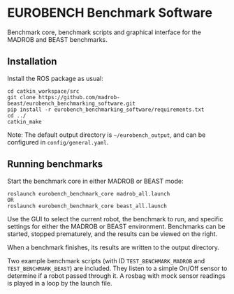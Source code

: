 EUROBENCH Benchmark Software
=================================================

Benchmark core, benchmark scripts and graphical interface for the MADROB and BEAST benchmarks.

## Installation

Install the ROS package as usual:
```
cd catkin_workspace/src
git clone https://github.com/madrob-beast/eurobench_benchmarking_software.git
pip install -r eurobench_benchmarking_software/requirements.txt
cd ../
catkin_make
```

Note: The default output directory is `~/eurobench_output`, and can be configured in `config/general.yaml`.

## Running benchmarks

Start the benchmark core in either MADROB or BEAST mode:
```
roslaunch eurobench_benchmark_core madrob_all.launch 
OR
roslaunch eurobench_benchmark_core beast_all.launch
```

Use the GUI to select the current robot, the benchmark to run, and specific settings for either the MADROB or BEAST environment.
Benchmarks can be started, stopped prematurely, and the results can be viewed on the right.

When a benchmark finishes, its results are written to the output directory.

Two example benchmark scripts (with ID `TEST_BENCHMARK_MADROB` and `TEST_BENCHMARK_BEAST`) are included. They listen to a simple On/Off sensor to determine if a robot passed through it. A rosbag with mock sensor readings is played in a loop by the launch file.
